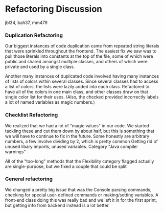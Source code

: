 Refactoring Discussion
===
jbl34, bah37, mm479
 
### Duplication Refactoring

Our biggest instances of code duplication came from repeated string literals that were sprinkled throughout the frontend. The easiest fix we saw was to pull those literals into constants at the top of the file, some of which were public and shared amongst multiple classes, and others of which were private and used by a single class.

Another many instances of duplicated code involved having many instances of lists of colors within several classes. Since several classes had to access a list of colors, the lists were lazily added into each class. Refactored to have all of the colors in one main class, and other classes draw on that single color list for their uses. (Also, the checked provided incorrectly labels a lot of named variables as magic numbers.)

### Checklist Refactoring

We realized that we had a lot of "magic values" in our code. We started tackling these and cut them down by about half, but this is something that we will have to continue to fix in the future. Some honestly are arbitrary numbers, a few involve dividing by 2, which is pretty common
Getting rid of unused libary imports, unused variables. Category "Java compiler warnings"

All of the "too-long" methods that the Flexibility category flagged actually are single-purpose, but we fixed a couple that could be split

### General refactoring

We changed a pretty big issue that was the Console parsing commands, checking for special user-defined commands or making/setting variables. A front-end class doing this was really bad and we left it in for the first sprint, but getting info from backend instead is a lot better.